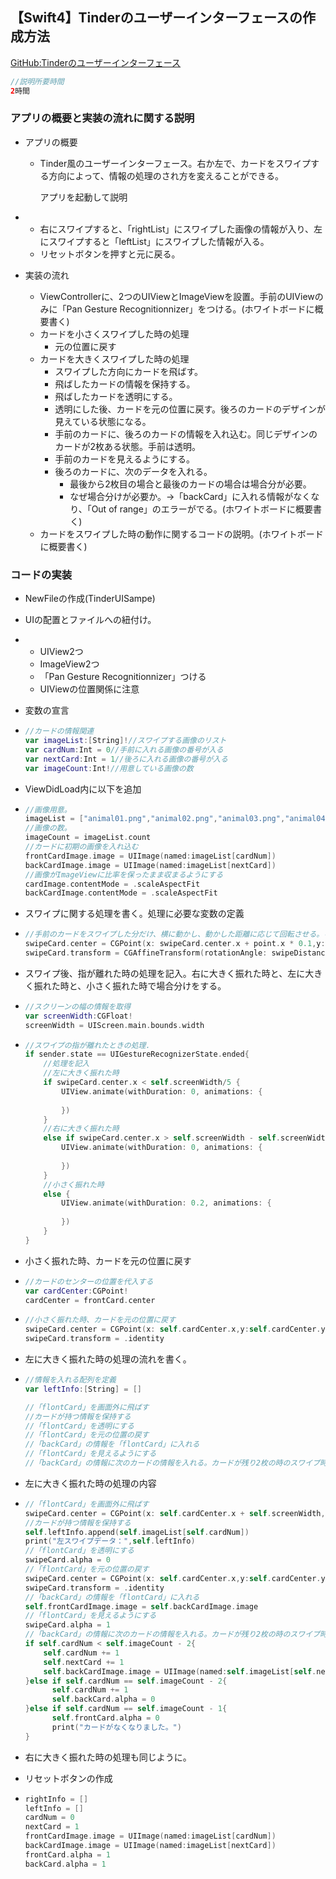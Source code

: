 ## 【Swift4】Tinderのユーザーインターフェースの作成方法

[GitHub:Tinderのユーザーインターフェース](https://github.com/togamin/TinderUISample2.git)

```swift
//説明所要時間
2時間

```

### アプリの概要と実装の流れに関する説明

* アプリの概要

  * Tinder風のユーザーインターフェース。右か左で、カードをスワイプする方向によって、情報の処理のされ方を変えることができる。

    アプリを起動して説明

* - 右にスワイプすると、「rightList」にスワイプした画像の情報が入り、左にスワイプすると「leftList」にスワイプした情報が入る。
  - リセットボタンを押すと元に戻る。

* 実装の流れ 

  * ViewControllerに、2つのUIViewとImageViewを設置。手前のUIViewのみに「Pan Gesture Recognitionnizer」をつける。(ホワイトボードに概要書く)
  * カードを小さくスワイプした時の処理
    - 元の位置に戻す
  * カードを大きくスワイプした時の処理
    - スワイプした方向にカードを飛ばす。
    - 飛ばしたカードの情報を保持する。
    - 飛ばしたカードを透明にする。
    - 透明にした後、カードを元の位置に戻す。後ろのカードのデザインが見えている状態になる。
    - 手前のカードに、後ろのカードの情報を入れ込む。同じデザインのカードが2枚ある状態。手前は透明。
    - 手前のカードを見えるようにする。
    - 後ろのカードに、次のデータを入れる。
      - 最後から2枚目の場合と最後のカードの場合は場合分が必要。
      - なぜ場合分けが必要か。→「backCard」に入れる情報がなくなり、「Out of range」のエラーがでる。(ホワイトボードに概要書く)
  * カードをスワイプした時の動作に関するコードの説明。(ホワイトボードに概要書く)

### コードの実装

- NewFileの作成(TinderUISampe) 

- UIの配置とファイルへの紐付け。 

- - UIView2つ 
  - ImageView2つ 
  - 「Pan Gesture Recognitionnizer」つける
  - UIViewの位置関係に注意

- 変数の宣言

- ```swift
  //カードの情報関連
  var imageList:[String]!//スワイプする画像のリスト
  var cardNum:Int = 0//手前に入れる画像の番号が入る
  var nextCard:Int = 1//後ろに入れる画像の番号が入る
  var imageCount:Int!//用意している画像の数
  ```

- ViewDidLoad内に以下を追加

- ```swift
  //画像用意。
  imageList = ["animal01.png","animal02.png","animal03.png","animal04.png","animal05.png”]
  //画像の数。
  imageCount = imageList.count
  //カードに初期の画像を入れ込む
  frontCardImage.image = UIImage(named:imageList[cardNum])
  backCardImage.image = UIImage(named:imageList[nextCard])
  //画像がImageViewに比率を保ったまま収まるようにする
  cardImage.contentMode = .scaleAspectFit
  backCardImage.contentMode = .scaleAspectFit
  ```

- スワイプに関する処理を書く。処理に必要な変数の定義

- ```swift
  //手前のカードをスワイプした分だけ、横に動かし、動かした距離に応じて回転させる。「point.x」に0.1をかけているのは、スワイプした時に動きすぎないようにするため。
  swipeCard.center = CGPoint(x: swipeCard.center.x + point.x * 0.1,y:swipeCard.center.y)//スワイプした時にx座標だけ動かす。
  swipeCard.transform = CGAffineTransform(rotationAngle: swipeDistanceX/(view.frame.width/2) * -0.785)//Max45度の傾き。スワイプした距離に応じて傾きを変える
  ```

- スワイプ後、指が離れた時の処理を記入。右に大きく振れた時と、左に大きく振れた時と、小さく振れた時で場合分けをする。

- ```swift
  //スクリーンの幅の情報を取得
  var screenWidth:CGFloat!
  screenWidth = UIScreen.main.bounds.width
  ```

- ```swift
  //スワイプの指が離れたときの処理.
  if sender.state == UIGestureRecognizerState.ended{
      //処理を記入
      //左に大きく振れた時
      if swipeCard.center.x < self.screenWidth/5 {
          UIView.animate(withDuration: 0, animations: {
              
          })
      }
      //右に大きく振れた時
      else if swipeCard.center.x > self.screenWidth - self.screenWidth/5{
          UIView.animate(withDuration: 0, animations: {
              
          })
      }
      //小さく振れた時
      else {
          UIView.animate(withDuration: 0.2, animations: {
              
          })
      }
  }
  ```

- 小さく振れた時、カードを元の位置に戻す

- ```swift
  //カードのセンターの位置を代入する
  var cardCenter:CGPoint!
  cardCenter = frontCard.center
  ```

- ```swift
  //小さく振れた時、カードを元の位置に戻す
  swipeCard.center = CGPoint(x: self.cardCenter.x,y:self.cardCenter.y)
  swipeCard.transform = .identity
  ```

- 左に大きく振れた時の処理の流れを書く。

- ```swift
  //情報を入れる配列を定義
  var leftInfo:[String] = []
  
  //「flontCard」を画面外に飛ばす
  //カードが持つ情報を保持する
  //「flontCard」を透明にする
  //「flontCard」を元の位置の戻す
  //「backCard」の情報を「flontCard」に入れる
  //「flontCard」を見えるようにする
  //「backCard」の情報に次のカードの情報を入れる。カードが残り2枚の時のスワイプ時、「backCard」を消す。最後の1枚をスワイプした時、「flontCard」を消す。
  ```

- 左に大きく振れた時の処理の内容

- ```swift
  //「flontCard」を画面外に飛ばす
  swipeCard.center = CGPoint(x: self.cardCenter.x + self.screenWidth,y:self.cardCenter.y)
  //カードが持つ情報を保持する
  self.leftInfo.append(self.imageList[self.cardNum])
  print("左スワイプデータ：",self.leftInfo)
  //「flontCard」を透明にする
  swipeCard.alpha = 0
  //「flontCard」を元の位置の戻す
  swipeCard.center = CGPoint(x: self.cardCenter.x,y:self.cardCenter.y)
  swipeCard.transform = .identity
  //「backCard」の情報を「flontCard」に入れる
  self.frontCardImage.image = self.backCardImage.image
  //「flontCard」を見えるようにする
  swipeCard.alpha = 1
  //「backCard」の情報に次のカードの情報を入れる。カードが残り2枚の時のスワイプ時、「backCard」を消す。最後の1枚をスワイプした時、「flontCard」を消す。
  if self.cardNum < self.imageCount - 2{
      self.cardNum += 1
      self.nextCard += 1
      self.backCardImage.image = UIImage(named:self.imageList[self.nextCard])
  }else if self.cardNum == self.imageCount - 2{
        self.cardNum += 1
        self.backCard.alpha = 0
  }else if self.cardNum == self.imageCount - 1{
        self.frontCard.alpha = 0
        print("カードがなくなりました。")
  }
  ```

- 右に大きく振れた時の処理も同じように。 

- リセットボタンの作成 

- ```swift
  rightInfo = []
  leftInfo = []
  cardNum = 0
  nextCard = 1
  frontCardImage.image = UIImage(named:imageList[cardNum])
  backCardImage.image = UIImage(named:imageList[nextCard])
  frontCard.alpha = 1
  backCard.alpha = 1
  ```







